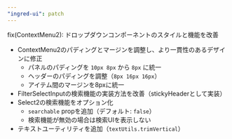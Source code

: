 ```yaml
---
"ingred-ui": patch
---
```


fix(ContextMenu2): ドロップダウンコンポーネントのスタイルと機能を改善

- ContextMenu2のパディングとマージンを調整し、より一貫性のあるデザインに修正
  - パネルのパディングを `10px 8px` から `8px` に統一
  - ヘッダーのパディングを調整（`8px 16px 16px`）
  - アイテム間のマージンを8pxに統一
- FilterSelectInputの検索機能の実装方法を改善（stickyHeaderとして実装）
- Select2の検索機能をオプション化
  - `searchable` propを追加（デフォルト: `false`）
  - 検索機能が無効の場合は検索UIを表示しない
- テキストユーティリティを追加（`textUtils.trimVertical`）